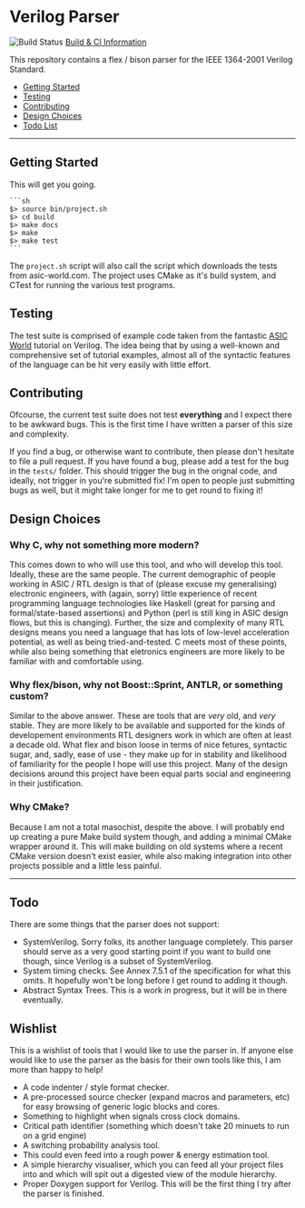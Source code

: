 
# Verilog Parser

![Build Status](https://travis-ci.org/ben-marshall/verilog-parser.svg?branch=master) [Build & CI Information](https://travis-ci.org/ben-marshall/verilog-parser)

This repository contains a flex / bison parser for the IEEE 1364-2001 Verilog
Standard.

- [Getting Started](#getting-started)
- [Testing](#testing)
- [Contributing](#contributing)
- [Design Choices](#design-choices)
- [Todo List](#todo)

---

## Getting Started

This will get you going.

    ```sh
    $> source bin/project.sh
    $> cd build
    $> make docs
    $> make
    $> make test
    ```

The `project.sh` script will also call the script which downloads the tests
from asic-world.com. The project uses CMake as it's build system, and
CTest for running the various test programs.

## Testing

The test suite is comprised of example code taken from
the fantastic [ASIC World](http://www.asic-world.com/) tutorial on Verilog.
The idea being that by using a well-known and comprehensive set of
tutorial examples, almost all of the syntactic features of the language can be
hit very easily with little effort.

## Contributing

Ofcourse, the current test suite does not test **everything** and I expect
there to be awkward bugs. This is the first time I have written a parser of
this size and complexity.

If you find a bug, or otherwise want to contribute, then please don't
hesitate to file a pull request. If you have found a bug, please add a test
for the bug in the `tests/` folder. This should trigger the bug in the orignal
code, and ideally, not trigger in you're submitted fix! I'm open to people
just submitting bugs as well, but it might take longer for me to get round to
fixing it!

## Design Choices

### Why C, why not something more modern?

This comes down to who will use this tool, and who will develop this tool.
Ideally, these are the same people. The current demographic of people working
in ASIC / RTL design is that of (please excuse my generalising) electronic
engineers, with (again, sorry) little experience of recent programming language
technologies like Haskell (great for parsing and formal/state-based assertions)
and Python (perl is still king in ASIC design flows, but this is changing).
Further, the size and complexity of many RTL designs means you need a language
that has lots of low-level acceleration potential, as well as being
tried-and-tested. C meets most of these points, while also being something that
eletronics engineers are more likely to be familiar with and comfortable using.

### Why flex/bison, why not Boost::Sprint, ANTLR, or something custom?

Similar to the above answer. These are tools that are *very* old, and *very*
stable. They are more likely to be available and supported for the kinds
of developement environments RTL designers work in which are often at least
a decade old. What flex and bison loose in terms of nice fetures, syntactic
sugar, and, sadly, ease of use - they make up for in stability and
likelihood of familiarity for the people I hope will use this project.
Many of the design decisions around this project have been equal parts
social and engineering in their justification.

### Why CMake?

Because I am not a total masochist, despite the above. I will probably end up
creating a pure Make build system though, and adding a minimal CMake wrapper
around it. This will make building on old systems where a recent CMake version
doesn't exist easier, while also making integration into other projects
possible and a little less painful.


---


## Todo

There are some things that the parser does not support:

- SystemVerilog. Sorry folks, its another language completely. This parser
  should serve as a very good starting point if you want to build one though,
  since Verilog is a subset of SystemVerilog.
- System timing checks. See Annex 7.5.1 of the specification for what this
  omits. It hopefully won't be long before I get round to adding it though.
- Abstract Syntax Trees. This is a work in progress, but it will be in there
  eventually.

## Wishlist

This is a wishlist of tools that I would like to use the parser in. If
anyone else would like to use the parser as the basis for their own tools
like this, I am more than happy to help!

- A code indenter / style format checker.
- A pre-processed source checker (expand macros and parameters, etc) for easy
  browsing of generic logic blocks and cores.
- Something to highlight when signals cross clock domains.
- Critical path identifier (something which doesn't take 20 minuets to run on 
  a grid engine) 
- A switching probability analysis tool. 
- This could even feed into a rough power & energy estimation tool. 
- A simple hierarchy visualiser, which you can feed all your project files into 
  and which will spit out a digested view of the module hierarchy. 
- Proper Doxygen support for Verilog. This will be the first thing I try after 
  the parser is finished. 
